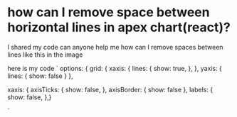 
# how can I remove space between horizontal lines in apex chart(react)?

I shared my code can anyone help me how can I remove spaces between lines like this in the image

here is my code
`
        options: {
            grid: {
                xaxis: {
                    lines: {
                        show: true,
                    },
                },
                yaxis: {
                    lines: {
                        show: false
                    }
                },


xaxis: {
axisTicks: {
show: false,
},
axisBorder: {
show: false
},
labels: {
show: false,
},}


`

        